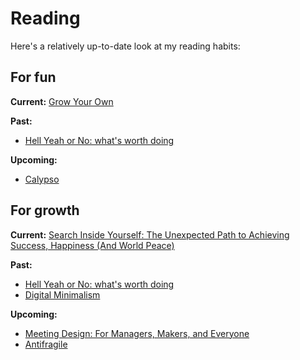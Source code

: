 # Reading

Here's a relatively up-to-date look at my reading habits:

## For fun

**Current:** [Grow Your Own](https://www.goodreads.com/book/show/30304224-grow-your-own)

**Past:**

- [Hell Yeah or No: what's worth doing](https://www.goodreads.com/book/show/52523856-hell-yeah-or-no)

**Upcoming:**

- [Calypso](https://www.goodreads.com/book/show/38348476-calypso?from_search=true&from_srp=true&qid=pMxS2dwIo3&rank=1)

## For growth

**Current:** [Search Inside Yourself: The Unexpected Path to Achieving Success, Happiness (And World Peace)
](https://www.goodreads.com/book/show/12921211-search-inside-yourself)

**Past:**

- [Hell Yeah or No: what's worth doing](https://www.goodreads.com/book/show/52523856-hell-yeah-or-no)
- [Digital Minimalism](https://www.goodreads.com/book/show/40672036-digital-minimalism?ac=1&from_search=true&qid=AtM6O8CISb&rank=1)

**Upcoming:**

- [Meeting Design: For Managers, Makers, and Everyone](https://www.goodreads.com/book/show/36687954-meeting-design?from_search=true&from_srp=true&qid=WFQSGxVNrE&rank=1)
- [Antifragile](https://www.goodreads.com/book/show/13530973-antifragile?from_search=true&from_srp=true&qid=mbnXcNBC6W&rank=1)

